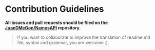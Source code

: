 # Contribution Guidelines

**All issues and pull requests should be filed on the [JuanDMeGon/NamesAPI](https://github.com/JuanDMeGon/NamesAPI) repository.**

> If you want to collaborate to improve the translation of readme.md file, syntax and grammar, you are welcome :).
